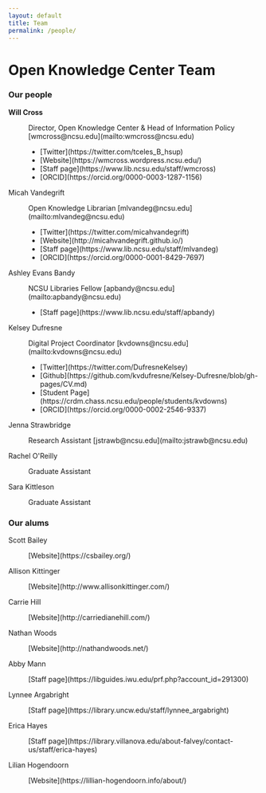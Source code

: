 ```yaml
---
layout: default 
title: Team
permalink: /people/
---
```


# Open Knowledge Center Team

<h3 id="content">Our people </h3>
<dl>
<dt><b>Will Cross</b></dt>
	<dd>
		<p>Director, Open Knowledge Center &amp; Head of Information Policy [wmcross@ncsu.edu](mailto:wmcross@ncsu.edu)
		<ul>
			<li>[Twitter](https://twitter.com/tceles_B_hsup)</li>
			<li>[Website](https://wmcross.wordpress.ncsu.edu/)</li>
			<li>[Staff page](https://www.lib.ncsu.edu/staff/wmcross)</li>
			<li>[ORCID](https://orcid.org/0000-0003-1287-1156)</li>	
		</ul>
		</p>
	</dd>
	
<dt>Micah Vandegrift</dt>
	<dd>
		<p>Open Knowledge Librarian [mlvandeg@ncsu.edu](mailto:mlvandeg@ncsu.edu)
		<ul>
			<li>[Twitter](https://twitter.com/micahvandegrift)</li>
			<li>[Website](http://micahvandegrift.github.io/)</li>
			<li>[Staff page](https://www.lib.ncsu.edu/staff/mlvandeg)</li>
			<li>[ORCID](https://orcid.org/0000-0001-8429-7697)</li>	
		</ul>
		</p>
	</dd>
	
<dt>Ashley Evans Bandy</dt>
	<dd>
		<p>NCSU Libraries Fellow [apbandy@ncsu.edu](mailto:apbandy@ncsu.edu)
		<ul>
			<li>[Staff page](https://www.lib.ncsu.edu/staff/apbandy)</li>
		</ul>	
		</p>
	</dd>

<dt>Kelsey Dufresne</dt>
	<dd>
		<p>Digital Project Coordinator [kvdowns@ncsu.edu](mailto:kvdowns@ncsu.edu)
		<ul>
			<li>[Twitter](https://twitter.com/DufresneKelsey)</li>
			<li>[Github](https://github.com/kvdufresne/Kelsey-Dufresne/blob/gh-pages/CV.md)</li>
			<li>[Student Page](https://crdm.chass.ncsu.edu/people/students/kvdowns)</li>
			<li>[ORCID](https://orcid.org/0000-0002-2546-9337)</li>	
		</ul>
		</p>
	</dd>
	
<dt>Jenna Strawbridge</dt>
	<dd>
		<p>Research Assistant [jstrawb@ncsu.edu](mailto:jstrawb@ncsu.edu)</p>
	</dd>
	
<dt>Rachel O&#39;Reilly</dt>
	<dd>
		<p>Graduate Assistant</p>
	</dd>

<dt>Sara Kittleson</dt>
	<dd>
		<p>Graduate Assistant</p>
	</dd>
	
</dl>	
	
<h3 id="content">Our alums</h3>
 <dl>
	<dt>Scott Bailey</dt>
	<dd>
		<p>[Website](https://csbailey.org/)</p>
	</dd>
	<dt>Allison Kittinger</dt>
	<dd>
		<p>[Website](http://www.allisonkittinger.com/)</p>
	</dd>
	<dt>Carrie Hill</dt>
	<dd>
		<p>[Website](http://carriedianehill.com/)</p>
	</dd>
	<dt>Nathan Woods</dt>
	<dd>
		<p>[Website](http://nathandwoods.net/)</p>
	</dd>
	<dt>Abby Mann</dt>
	<dd>
		<p>[Staff page](https://libguides.iwu.edu/prf.php?account_id=291300)</p>
	</dd>
	<dt>Lynnee Argabright</dt>
	<dd>
		<p>[Staff page](https://library.uncw.edu/staff/lynnee_argabright)</p>
	</dd>
	<dt>Erica Hayes</dt>
	<dd>
		<p>[Staff page](https://library.villanova.edu/about-falvey/contact-us/staff/erica-hayes)</p>
	</dd>
	<dt>Lilian Hogendoorn</dt>
	<dd>
		<p>[Website](https://lillian-hogendoorn.info/about/)</p>
	</dd>
</dl>	
	



